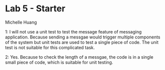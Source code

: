 # Lab 5 - Starter
Michelle Huang

1: I will not use a unit test to test the message feature of messaging application. Because sending a messgae would trigger multiple components of the system but unit tests are used to test a single piece of code. The unit test is not suitable for this complicated task.

2: Yes. Because to check the length of a messgae, the code is in a single small piece of code, which is suitable for unit testing. 